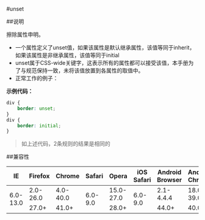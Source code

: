 #unset

##说明

擦除属性申明。

- 一个属性定义了unset值，如果该属性是默认继承属性，该值等同于inherit，如果该属性是非继承属性，该值等同于initial
- unset属于CSS-wide关键字，这表示所有的属性都可以接受该值，本手册为了与规范保持一致，未将该值放置到各属性的取值中。
- 正常工作的例子：


**示例代码：**

```css
div {
	border: unset;
}
div {
	border: initial;
}
```

>如上述代码，2条规则的结果是相同的




##兼容性

<table class="compatible">
<thead>
	<tr>
		<th>IE</th>
		<th>Firefox</th>
		<th>Chrome</th>
		<th>Safari</th>
		<th>Opera</th>
		<th>iOS Safari</th>
		<th>Android Browser</th>
		<th>Android Chrome</th>
	</tr>
</thead>
<tbody>
	<tr>
		<td class="unsupport" rowspan="2">6.0-13.0</td>
		<td class="unsupport">2.0-26.0</td>
		<td class="unsupport">4.0-40.0</td>
		<td class="unsupport" rowspan="2">6.0-9.0</td>
		<td class="unsupport">15.0-27.0</td>
		<td class="unsupport" rowspan="2">6.0-9.0</td>
		<td class="unsupport">2.1-4.4.4</td>
		<td class="unsupport">18.0-39.0</td>
	</tr>
	<tr>
		<td class="support">27.0+</td>
		<td class="support">41.0+</td>
		<td class="support">28.0+</td>
		<td class="support">44.0+</td>
		<td class="support">40.0+</td>
	</tr>
</tbody>
</table>
